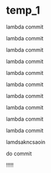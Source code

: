 # temp_1

lambda commit

lambda commit

lambda commit

lambda commit

lambda commit

lambda commit

lambda commit

lambda commit

lambda commit

lambda commit

lamdsakncsaoin

do commit

!!!!!
